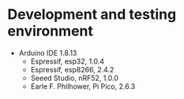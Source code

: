 # Development and testing environment

* Arduino IDE 1.8.13
  * Espressif, esp32, 1.0.4
  * Espressif, esp8266, 2.4.2
  * Seeed Studio, nRF52, 1.0.0
  * Earle F. Philhower, Pi Pico, 2.6.3
